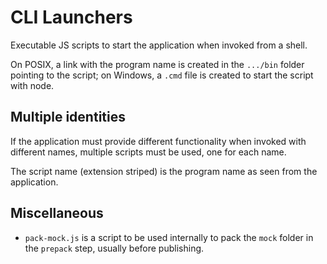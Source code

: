 # CLI Launchers

Executable JS scripts to start the application when invoked from a shell.

On POSIX, a link with the program name is created in the `.../bin` folder pointing to the script; on Windows, a `.cmd` file is created to start the script with node.

## Multiple identities

If the application must provide different functionality when invoked with different names, multiple scripts must be used, one for each name.

The script name (extension striped) is the program name as seen from the application.

## Miscellaneous

- `pack-mock.js` is a script to be used internally to pack the `mock`
folder in the `prepack` step, usually before publishing.
